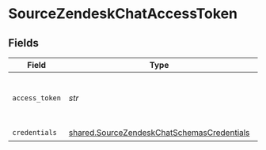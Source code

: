 # SourceZendeskChatAccessToken


## Fields

| Field                                                                                                    | Type                                                                                                     | Required                                                                                                 | Description                                                                                              |
| -------------------------------------------------------------------------------------------------------- | -------------------------------------------------------------------------------------------------------- | -------------------------------------------------------------------------------------------------------- | -------------------------------------------------------------------------------------------------------- |
| `access_token`                                                                                           | *str*                                                                                                    | :heavy_check_mark:                                                                                       | The Access Token to make authenticated requests.                                                         |
| `credentials`                                                                                            | [shared.SourceZendeskChatSchemasCredentials](../../models/shared/sourcezendeskchatschemascredentials.md) | :heavy_check_mark:                                                                                       | N/A                                                                                                      |